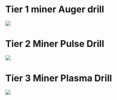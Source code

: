 # Tier 1 miner Auger drill
![](https://github.com/zymex22/Project-RimFactory-Revived/blob/master/Textures/Industry/Drill.png?raw=true)

# Tier 2 Miner Pulse Drill
![](https://github.com/zymex22/Project-RimFactory-Revived/blob/master/Textures/Industry/DeepQuarry.png?raw=true)

# Tier 3 Miner Plasma Drill
![](https://github.com/zymex22/Project-RimFactory-Revived/blob/master/Textures/Industry/DrillT3.png?raw=true)
